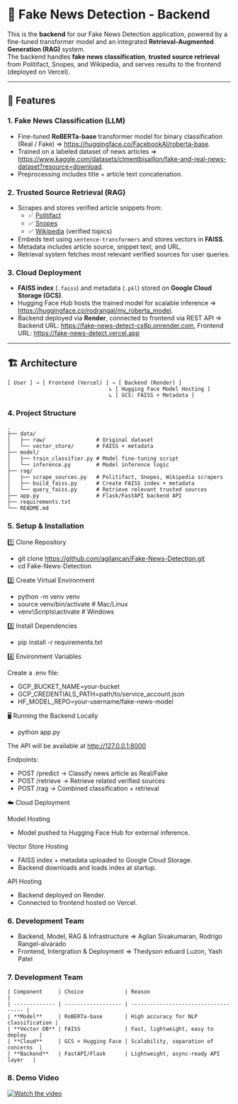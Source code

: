 # 📰 Fake News Detection - Backend

This is the **backend** for our Fake News Detection application, powered by a fine-tuned transformer model and an integrated **Retrieval-Augmented Generation (RAG)** system.  
The backend handles **fake news classification**, **trusted source retrieval** from Politifact, Snopes, and Wikipedia, and serves results to the frontend (deployed on Vercel).  

---

## 🚀 Features

### 1. **Fake News Classification (LLM)**
- Fine-tuned **RoBERTa-base** transformer model for binary classification (Real / Fake) => https://huggingface.co/FacebookAI/roberta-base.
- Trained on a labeled dataset of news articles => https://www.kaggle.com/datasets/clmentbisaillon/fake-and-real-news-dataset?resource=download.
- Preprocessing includes title + article text concatenation.

### 2. **Trusted Source Retrieval (RAG)**
- Scrapes and stores verified article snippets from:
  - ✅ [Politifact](https://www.politifact.com/)
  - ✅ [Snopes](https://www.snopes.com/)
  - ✅ [Wikipedia](https://www.wikipedia.org/) (verified topics)
- Embeds text using `sentence-transformers` and stores vectors in **FAISS**.
- Metadata includes article source, snippet text, and URL.
- Retrieval system fetches most relevant verified sources for user queries.

### 3. **Cloud Deployment**
- **FAISS index** (`.faiss`) and metadata (`.pkl`) stored on **Google Cloud Storage (GCS)**.
- Hugging Face Hub hosts the trained model for scalable inference => https://huggingface.co/rodrangal/my_roberta_model.
- Backend deployed via **Render**, connected to frontend via REST API => Backend URL: https://fake-news-detect-cx8p.onrender.com, Frontend URL: https://fake-news-detect.vercel.app

---

## 🏗 Architecture

```plaintext
[ User ] → [ Frontend (Vercel) ] → [ Backend (Render) ]
                                ↳ [ Hugging Face Model Hosting ]
                                ↳ [ GCS: FAISS + Metadata ]

```
### 4. **Project Structure**
```
.
├── data/
│   ├── raw/                # Original dataset
│   └── vector_store/       # FAISS + metadata
├── model/
│   ├── train_classifier.py # Model fine-tuning script
│   └── inference.py        # Model inference logic
├── rag/
│   ├── scrape_sources.py   # Politifact, Snopes, Wikipedia scrapers
│   ├── build_faiss.py      # Create FAISS index + metadata
│   └── query_faiss.py      # Retrieve relevant trusted sources
├── app.py                  # Flask/FastAPI backend API
├── requirements.txt
└── README.md
```

### 5. **Setup & Installation**

1️⃣ Clone Repository
- git clone https://github.com/agilancan/Fake-News-Detection.git
- cd Fake-News-Detection

2️⃣ Create Virtual Environment
- python -m venv venv
- source venv/bin/activate  # Mac/Linux
- venv\Scripts\activate     # Windows

3️⃣ Install Dependencies
- pip install -r requirements.txt

4️⃣ Environment Variables

Create a .env file:
- GCP_BUCKET_NAME=your-bucket
- GCP_CREDENTIALS_PATH=path/to/service_account.json
- HF_MODEL_REPO=your-username/fake-news-model

🖥 Running the Backend Locally
- python app.py

The API will be available at http://127.0.0.1:8000

Endpoints:
- POST /predict → Classify news article as Real/Fake
- POST /retrieve → Retrieve related verified sources
- POST /rag → Combined classification + retrieval

☁️ Cloud Deployment

Model Hosting
- Model pushed to Hugging Face Hub for external inference.

Vector Store Hosting
- FAISS index + metadata uploaded to Google Cloud Storage.
- Backend downloads and loads index at startup.

API Hosting
- Backend deployed on Render.
- Connected to frontend hosted on Vercel.

### 6. **Development Team**
- Backend, Model, RAG & Infrastructure => Agilan Sivakumaran, Rodrigo Rangel-alvarado
- Frontend, Intergration & Deployment => Thedyson eduard Luzon, Yash Patel

### 7. **Development Team**
```
| Component     | Choice             | Reason                               |
| ------------- | ------------------ | ------------------------------------ |
| **Model**     | RoBERTa-base       | High accuracy for NLP classification |
| **Vector DB** | FAISS              | Fast, lightweight, easy to deploy    |
| **Cloud**     | GCS + Hugging Face | Scalability, separation of concerns  |
| **Backend**   | FastAPI/Flask      | Lightweight, async-ready API layer   |
```

### 8. **Demo Video**
[![Watch the video](https://img.youtube.com/vi/i7ZSjIbGSLk/hqdefault.jpg)](https://youtu.be/i7ZSjIbGSLk)
